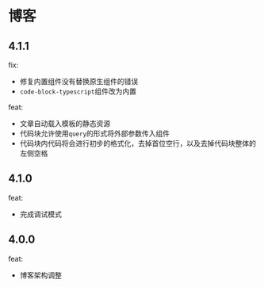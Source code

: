 # 博客

## 4.1.1

fix:

- 修复内置组件没有替换原生组件的错误
- `code-block-typescript`组件改为内置

feat:

- 文章自动载入模板的静态资源
- 代码块允许使用`query`的形式将外部参数传入组件
- 代码块内代码将会进行初步的格式化，去掉首位空行，以及去掉代码块整体的左侧空格

## 4.1.0

feat:

- 完成调试模式

## 4.0.0

feat:

- 博客架构调整
